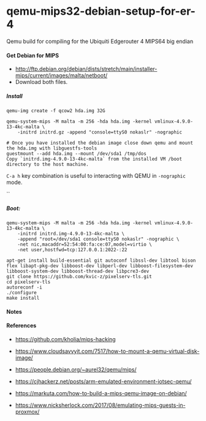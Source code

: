 # qemu-mips32-debian-setup-for-er-4
Qemu build for compiling for the Ubiquiti Edgerouter 4 MIPS64 big endian



#### Get Debian for MIPS
* http://ftp.debian.org/debian/dists/stretch/main/installer-mips/current/images/malta/netboot/
* Download both files.


##### Install

```
qemu-img create -f qcow2 hda.img 32G

qemu-system-mips -M malta -m 256 -hda hda.img -kernel vmlinux-4.9.0-13-4kc-malta \
    -initrd initrd.gz -append "console=ttyS0 nokaslr" -nographic
    
# Once you have installed the debian image close down qemu and mount the hda.img with libguestfs-tools
guestmount --add hda.img --mount /dev/sda1 /tmp/dos
Copy `initrd.img-4.9.0-13-4kc-malta` from the installed VM /boot directory to the host machine.
```

`C-a h` key combination is useful to interacting with QEMU in `-nographic` mode.

``
##### Boot:

```
qemu-system-mips -M malta -m 256 -hda hda.img -kernel vmlinux-4.9.0-13-4kc-malta \
    -initrd initrd.img-4.9.0-13-4kc-malta \
    -append "root=/dev/sda1 console=ttyS0 nokaslr" -nographic \
    -net nic,macaddr=52:54:00:fa:ce:07,model=virtio \
    -net user,hostfwd=tcp:127.0.0.1:2022-:22
```

```
apt-get install build-essential git autoconf libssl-dev libtool bison flex libapt-pkg-dev libboost-dev libperl-dev libboost-filesystem-dev libboost-system-dev libboost-thread-dev libpcre3-dev
git clone https://github.com/kvic-z/pixelserv-tls.git
cd pixelserv-tls
autoreconf -i
./configure
make install

```

#### Notes

#### References

* https://github.com/kholia/mips-hacking

* https://www.cloudsavvyit.com/7517/how-to-mount-a-qemu-virtual-disk-image/

* https://people.debian.org/~aurel32/qemu/mips/

* https://cjhackerz.net/posts/arm-emulated-environment-iotsec-qemu/

* https://markuta.com/how-to-build-a-mips-qemu-image-on-debian/

* https://www.nicksherlock.com/2017/08/emulating-mips-guests-in-proxmox/
